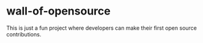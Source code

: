 # wall-of-opensource
This is just a fun project where developers can make their first open source contributions.  
